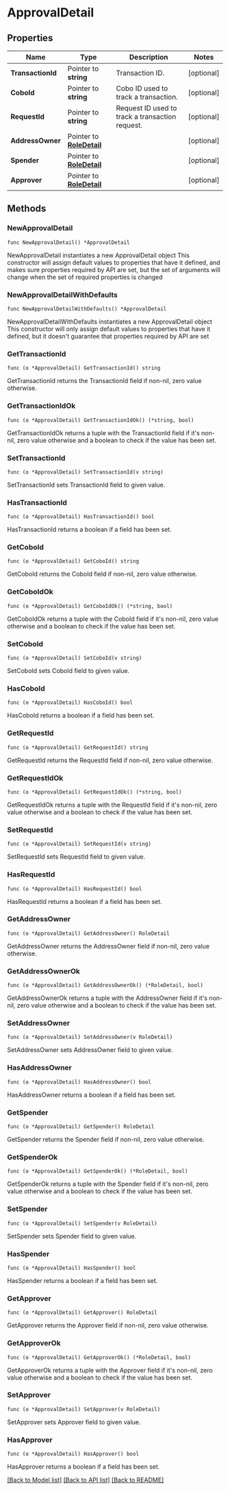 # ApprovalDetail

## Properties

Name | Type | Description | Notes
------------ | ------------- | ------------- | -------------
**TransactionId** | Pointer to **string** | Transaction ID. | [optional] 
**CoboId** | Pointer to **string** | Cobo ID used to track a transaction. | [optional] 
**RequestId** | Pointer to **string** | Request ID used to track a transaction request. | [optional] 
**AddressOwner** | Pointer to [**RoleDetail**](RoleDetail.md) |  | [optional] 
**Spender** | Pointer to [**RoleDetail**](RoleDetail.md) |  | [optional] 
**Approver** | Pointer to [**RoleDetail**](RoleDetail.md) |  | [optional] 

## Methods

### NewApprovalDetail

`func NewApprovalDetail() *ApprovalDetail`

NewApprovalDetail instantiates a new ApprovalDetail object
This constructor will assign default values to properties that have it defined,
and makes sure properties required by API are set, but the set of arguments
will change when the set of required properties is changed

### NewApprovalDetailWithDefaults

`func NewApprovalDetailWithDefaults() *ApprovalDetail`

NewApprovalDetailWithDefaults instantiates a new ApprovalDetail object
This constructor will only assign default values to properties that have it defined,
but it doesn't guarantee that properties required by API are set

### GetTransactionId

`func (o *ApprovalDetail) GetTransactionId() string`

GetTransactionId returns the TransactionId field if non-nil, zero value otherwise.

### GetTransactionIdOk

`func (o *ApprovalDetail) GetTransactionIdOk() (*string, bool)`

GetTransactionIdOk returns a tuple with the TransactionId field if it's non-nil, zero value otherwise
and a boolean to check if the value has been set.

### SetTransactionId

`func (o *ApprovalDetail) SetTransactionId(v string)`

SetTransactionId sets TransactionId field to given value.

### HasTransactionId

`func (o *ApprovalDetail) HasTransactionId() bool`

HasTransactionId returns a boolean if a field has been set.

### GetCoboId

`func (o *ApprovalDetail) GetCoboId() string`

GetCoboId returns the CoboId field if non-nil, zero value otherwise.

### GetCoboIdOk

`func (o *ApprovalDetail) GetCoboIdOk() (*string, bool)`

GetCoboIdOk returns a tuple with the CoboId field if it's non-nil, zero value otherwise
and a boolean to check if the value has been set.

### SetCoboId

`func (o *ApprovalDetail) SetCoboId(v string)`

SetCoboId sets CoboId field to given value.

### HasCoboId

`func (o *ApprovalDetail) HasCoboId() bool`

HasCoboId returns a boolean if a field has been set.

### GetRequestId

`func (o *ApprovalDetail) GetRequestId() string`

GetRequestId returns the RequestId field if non-nil, zero value otherwise.

### GetRequestIdOk

`func (o *ApprovalDetail) GetRequestIdOk() (*string, bool)`

GetRequestIdOk returns a tuple with the RequestId field if it's non-nil, zero value otherwise
and a boolean to check if the value has been set.

### SetRequestId

`func (o *ApprovalDetail) SetRequestId(v string)`

SetRequestId sets RequestId field to given value.

### HasRequestId

`func (o *ApprovalDetail) HasRequestId() bool`

HasRequestId returns a boolean if a field has been set.

### GetAddressOwner

`func (o *ApprovalDetail) GetAddressOwner() RoleDetail`

GetAddressOwner returns the AddressOwner field if non-nil, zero value otherwise.

### GetAddressOwnerOk

`func (o *ApprovalDetail) GetAddressOwnerOk() (*RoleDetail, bool)`

GetAddressOwnerOk returns a tuple with the AddressOwner field if it's non-nil, zero value otherwise
and a boolean to check if the value has been set.

### SetAddressOwner

`func (o *ApprovalDetail) SetAddressOwner(v RoleDetail)`

SetAddressOwner sets AddressOwner field to given value.

### HasAddressOwner

`func (o *ApprovalDetail) HasAddressOwner() bool`

HasAddressOwner returns a boolean if a field has been set.

### GetSpender

`func (o *ApprovalDetail) GetSpender() RoleDetail`

GetSpender returns the Spender field if non-nil, zero value otherwise.

### GetSpenderOk

`func (o *ApprovalDetail) GetSpenderOk() (*RoleDetail, bool)`

GetSpenderOk returns a tuple with the Spender field if it's non-nil, zero value otherwise
and a boolean to check if the value has been set.

### SetSpender

`func (o *ApprovalDetail) SetSpender(v RoleDetail)`

SetSpender sets Spender field to given value.

### HasSpender

`func (o *ApprovalDetail) HasSpender() bool`

HasSpender returns a boolean if a field has been set.

### GetApprover

`func (o *ApprovalDetail) GetApprover() RoleDetail`

GetApprover returns the Approver field if non-nil, zero value otherwise.

### GetApproverOk

`func (o *ApprovalDetail) GetApproverOk() (*RoleDetail, bool)`

GetApproverOk returns a tuple with the Approver field if it's non-nil, zero value otherwise
and a boolean to check if the value has been set.

### SetApprover

`func (o *ApprovalDetail) SetApprover(v RoleDetail)`

SetApprover sets Approver field to given value.

### HasApprover

`func (o *ApprovalDetail) HasApprover() bool`

HasApprover returns a boolean if a field has been set.


[[Back to Model list]](../README.md#documentation-for-models) [[Back to API list]](../README.md#documentation-for-api-endpoints) [[Back to README]](../README.md)


